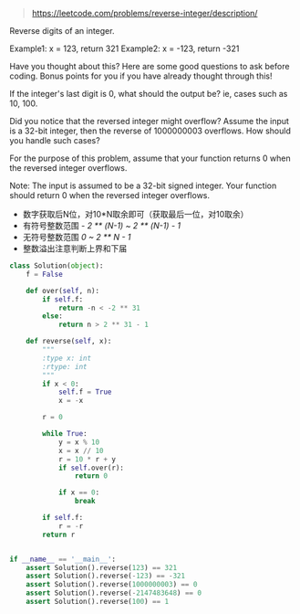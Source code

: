 > https://leetcode.com/problems/reverse-integer/description/

Reverse digits of an integer.

Example1: x = 123, return 321
Example2: x = -123, return -321

Have you thought about this?
Here are some good questions to ask before coding. Bonus points for you if you have already thought through this!

If the integer's last digit is 0, what should the output be? ie, cases such as 10, 100.

Did you notice that the reversed integer might overflow? Assume the input is a 32-bit integer, then the reverse of 1000000003 overflows. How should you handle such cases?

For the purpose of this problem, assume that your function returns 0 when the reversed integer overflows.

Note:
The input is assumed to be a 32-bit signed integer. Your function should return 0 when the reversed integer overflows.

- 数字获取后N位，对10*N取余即可（获取最后一位，对10取余）
- 有符号整数范围   *- 2 ** (N-1) ~ 2 ** (N-1) - 1*
- 无符号整数范围   *0 ~ 2 ** N - 1*
- 整数溢出注意判断上界和下届

```python
class Solution(object):
    f = False

    def over(self, n):
        if self.f:
            return -n < -2 ** 31
        else:
            return n > 2 ** 31 - 1

    def reverse(self, x):
        """
        :type x: int
        :rtype: int
        """
        if x < 0:
            self.f = True
            x = -x

        r = 0

        while True:
            y = x % 10
            x = x // 10
            r = 10 * r + y
            if self.over(r):
                return 0

            if x == 0:
                break

        if self.f:
            r = -r
        return r


if __name__ == '__main__':
    assert Solution().reverse(123) == 321
    assert Solution().reverse(-123) == -321
    assert Solution().reverse(1000000003) == 0
    assert Solution().reverse(-2147483648) == 0
    assert Solution().reverse(100) == 1

```